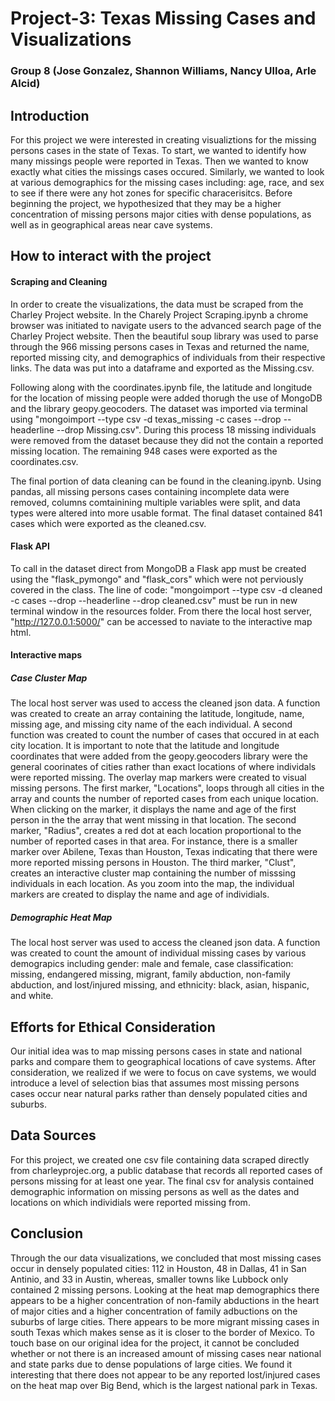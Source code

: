 # Project-3: Texas Missing Cases and Visualizations

### Group 8 (Jose Gonzalez, Shannon Williams, Nancy Ulloa, Arle Alcid) 

## Introduction
For this project we were interested in creating visualiztions for the missing persons cases in the state of Texas. To start, we wanted to identify how many missings people were reported in Texas. Then we wanted to know exactly what cities the missings cases occured. Similarly, we wanted to look at various demographics for the missing cases including: age, race, and sex to see if there were any hot zones for specific characerisitcs. Before beginning the project, we hypothesized that they may be a higher concentration of missing persons major cities with dense populations, as well as in geographical areas near cave systems.

## How to interact with the project 

#### Scraping and Cleaning
In order to create the visualizations, the data must be scraped from the Charley Project website. In the Charely Project Scraping.ipynb a chrome browser was initiated to navigate users to the advanced search page of the Charley Project website. Then the beautiful soup library was used to parse through the 966 missing persons cases in Texas and returned the name, reported missing city, and demographics of individuals from their respective links. The data was put into a dataframe and exported as the Missing.csv.  

Following along with the coordinates.ipynb file, the latitude and longitude for the location of missing people were added thorugh the use of MongoDB and the library geopy.geocoders. The dataset was imported via terminal using "mongoimport --type csv -d texas_missing -c cases --drop --headerline --drop Missing.csv". During this process 18 missing individuals were removed from the dataset because they did not the contain a reported missing location. The remaining 948 cases were exported as the coordinates.csv. 

The final portion of data cleaning can be found in the cleaning.ipynb. Using pandas, all missing persons cases containing incomplete data were removed, columns comtainining multiple variables were split, and data types were altered into more usable format. The final dataset contained 841 cases which were exported as the cleaned.csv. 

#### Flask API
To call in the dataset direct from MongoDB a Flask app must be created using the "flask_pymongo" and "flask_cors" which were not perviously covered in the class. The line of code: "mongoimport --type csv -d cleaned -c cases --drop --headerline --drop cleaned.csv" must be run in new terminal window in the resources folder. From there the local host server, "http://127.0.0.1:5000/" can be accessed to naviate to the interactive map html. 

#### Interactive maps 

##### Case Cluster Map
The local host server was used to access the cleaned json data. A function was created to create an array containing the latitude, longitude, name, missing age, and missing city name of the each individual. A second function was created to count the number of cases that occured in at each city location. It is important to note that the latitude and longitude coordinates that were added from the geopy.geocoders library were the general coorinates of cities rather than exact locations of where individals were reported missing. The overlay map markers were created to visual missing persons. The first marker, "Locations", loops through all cities in the array and counts the number of reported cases from each unique location. When clicking on the marker, it displays the name and age of the first person in the the array that went missing in that location. The second marker, "Radius", creates a red dot at each location proportional to the number of reported cases in that area. For instance, there is a smaller marker over Abilene, Texas than Houston, Texas indicating that there were more reported missing persons in Houston. The third marker, "Clust", creates an interactive cluster map containing the number of misssing individuals in each location. As you zoom into the map, the individual markers are created to display the name and age of individials. 

##### Demographic Heat Map 
The local host server was used to access the cleaned json data. A function was created to count the amount of individual missing cases by various demograpics including gender: male and female, case classification: missing, endangered missing, migrant, family abduction, non-family abduction, and lost/injured missing, and ethnicity: black, asian, hispanic, and white.  


## Efforts for Ethical Consideration
Our initial idea was to map missing persons cases in state and national parks and compare them to geographical locations of cave systems. After consideration, we realized if we were to focus on cave systems, we would introduce a level of selection bias that assumes most missing persons cases occur near natural parks rather than densely populated cities and suburbs. 


## Data Sources
For this project, we created one csv file containing data scraped directly from charleyprojec.org, a public database that records all reported cases of persons missing for at least one year. The final csv for analysis contained demographic information on missing persons as well as the dates and locations on which individials were reported missing from. 


## Conclusion
Through the our data visualizations, we concluded that most missing cases occur in densely populated cities: 112 in Houston, 48 in Dallas, 41 in San Antinio, and 33 in Austin, whereas, smaller towns like Lubbock only contained 2 missing persons. Looking at the heat map demographics there appears to be a higher concentration of non-family abductions in the heart of major cities and a higher concentration of family adbuctions on the suburbs of large cities. There appears to be more  migrant missing cases in south Texas which makes sense as it is closer to the border of Mexico. 
To touch base on our original idea for the project, it cannot be concluded whether or not there is an increased amount of missing cases near national and state parks due to dense populations of large cities. We found it interesting that there does not appear to be any reported lost/injured cases on the heat map over Big Bend, which is the largest national park in Texas.


